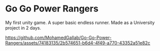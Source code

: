 # Go Go Power Rangers
My first unity game. A super basic endless runner. Made as a University project in 2 days.


https://github.com/MohamedGallab/Go-Go-Power-Rangers/assets/74183135/2b574651-b6d4-4f49-a770-43352a51e82c

